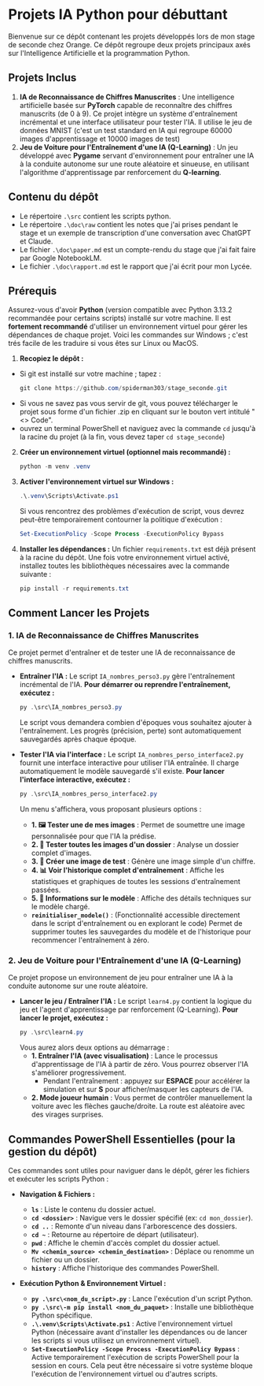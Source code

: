 # Projets IA Python pour débuttant

Bienvenue sur ce dépôt contenant les projets développés lors de mon stage de seconde chez Orange. Ce dépôt regroupe deux projets principaux axés sur l'Intelligence Artificielle et la programmation Python.

## Projets Inclus

1.  **IA de Reconnaissance de Chiffres Manuscrites** : Une intelligence artificielle basée sur **PyTorch** capable de reconnaître des chiffres manuscrits (de 0 à 9). Ce projet intègre un système d'entraînement incrémental et une interface utilisateur pour tester l'IA. Il utilise le jeu de données MNIST (c'est un test standard en IA qui regroupe 60000 images d'apprentissage et 10000 images de test)
2.  **Jeu de Voiture pour l'Entraînement d'une IA (Q-Learning)** : Un jeu développé avec **Pygame** servant d'environnement pour entraîner une IA à la conduite autonome sur une route aléatoire et sinueuse, en utilisant l'algorithme d'apprentissage par renforcement du **Q-learning**.

## Contenu du dépôt

* Le répertoire ```.\src``` contient les scripts python.
* Le répertoire ```.\doc\raw``` contient les notes que j'ai prises pendant le stage et un exemple de transcription d'une conversation avec ChatGPT et Claude.
* Le fichier ```.\doc\paper.md``` est un compte-rendu du stage que j'ai fait faire par Google NotebookLM.
* Le fichier ```.\doc\rapport.md``` est le rapport que j'ai écrit pour mon Lycée.

## Prérequis

Assurez-vous d'avoir **Python** (version compatible avec Python 3.13.2 recommandée pour certains scripts) installé sur votre machine. Il est **fortement recommandé** d'utiliser un environnement virtuel pour gérer les dépendances de chaque projet. Voici les commandes sur Windows ; c'est trés facile de les traduire si vous êtes sur Linux ou MacOS.

1. **Recopiez le dépôt :**
* Si git est installé sur votre machine ; tapez :
    ```powershell
    git clone https://github.com/spiderman303/stage_seconde.git
    ```
* Si vous ne savez pas vous servir de git, vous pouvez télécharger le projet sous forme d'un fichier .zip en cliquant sur le bouton vert intitulé "<> Code".
* ouvrez un terminal PowerShell et naviguez avec la commande ```cd``` jusqu'à la racine du projet (à la fin, vous devez taper ```cd stage_seconde```)

2.  **Créer un environnement virtuel (optionnel mais recommandé) :**
    ```powershell
    python -m venv .venv
    ```
3.  **Activer l'environnement virtuel sur Windows :**
    ```powershell
    .\.venv\Scripts\Activate.ps1
    ```
    Si vous rencontrez des problèmes d'exécution de script, vous devrez peut-être temporairement contourner la politique d'exécution :
    ```powershell
    Set-ExecutionPolicy -Scope Process -ExecutionPolicy Bypass
    ```
4.  **Installer les dépendances :**
    Un fichier `requirements.txt` est déjà présent à la racine du dépôt. Une fois votre environnement virtuel activé, installez toutes les bibliothèques nécessaires avec la commande suivante :
    ```powershell
    pip install -r requirements.txt
    ```

## Comment Lancer les Projets

### 1. IA de Reconnaissance de Chiffres Manuscrites

Ce projet permet d'entraîner et de tester une IA de reconnaissance de chiffres manuscrits.

*   **Entraîner l'IA :**
    Le script `IA_nombres_perso3.py` gère l'entraînement incrémental de l'IA.
    **Pour démarrer ou reprendre l'entraînement, exécutez :**
    ```powershell
    py .\src\IA_nombres_perso3.py
    ```
    Le script vous demandera combien d'époques vous souhaitez ajouter à l'entraînement. Les progrès (précision, perte) sont automatiquement sauvegardés après chaque époque.

*   **Tester l'IA via l'interface :**
    Le script `IA_nombres_perso_interface2.py` fournit une interface interactive pour utiliser l'IA entraînée. Il charge automatiquement le modèle sauvegardé s'il existe.
    **Pour lancer l'interface interactive, exécutez :**
    ```powershell
    py .\src\IA_nombres_perso_interface2.py
    ```
    Un menu s'affichera, vous proposant plusieurs options :
    *   **1. 🖼️ Tester une de mes images** : Permet de soumettre une image personnalisée pour que l'IA la prédise.
    *   **2. 📁 Tester toutes les images d'un dossier** : Analyse un dossier complet d'images.
    *   **3. 🎨 Créer une image de test** : Génère une image simple d'un chiffre.
    *   **4. 📊 Voir l'historique complet d'entraînement** : Affiche les statistiques et graphiques de toutes les sessions d'entraînement passées.
    *   **5. 🔧 Informations sur le modèle** : Affiche des détails techniques sur le modèle chargé.
    *   **`reinitialiser_modele()`** : (Fonctionnalité accessible directement dans le script d'entraînement ou en explorant le code) Permet de supprimer toutes les sauvegardes du modèle et de l'historique pour recommencer l'entraînement à zéro.

### 2. Jeu de Voiture pour l'Entraînement d'une IA (Q-Learning)

Ce projet propose un environnement de jeu pour entraîner une IA à la conduite autonome sur une route aléatoire.

*   **Lancer le jeu / Entraîner l'IA :**
    Le script `learn4.py` contient la logique du jeu et l'agent d'apprentissage par renforcement (Q-Learning).
    **Pour lancer le projet, exécutez :**
    ```powershell
    py .\src\learn4.py
    ```
    Vous aurez alors deux options au démarrage :
    *   **1. Entraîner l'IA (avec visualisation)** : Lance le processus d'apprentissage de l'IA à partir de zéro. Vous pourrez observer l'IA s'améliorer progressivement.
        *   Pendant l'entraînement : appuyez sur **ESPACE** pour accélérer la simulation et sur **S** pour afficher/masquer les capteurs de l'IA.
    *   **2. Mode joueur humain** : Vous permet de contrôler manuellement la voiture avec les flèches gauche/droite. La route est aléatoire avec des virages surprises.

## Commandes PowerShell Essentielles (pour la gestion du dépôt)

Ces commandes sont utiles pour naviguer dans le dépôt, gérer les fichiers et exécuter les scripts Python :

*   **Navigation & Fichiers :**
    *   **`ls`** : Liste le contenu du dossier actuel.
    *   **`cd <dossier>`** : Navigue vers le dossier spécifié (ex: `cd mon_dossier`).
    *   **`cd ..`** : Remonte d'un niveau dans l'arborescence des dossiers.
    *   **`cd ~`** : Retourne au répertoire de départ (utilisateur).
    *   **`pwd`** : Affiche le chemin d'accès complet du dossier actuel.
    *   **`Mv <chemin_source> <chemin_destination>`** : Déplace ou renomme un fichier ou un dossier.
    *   **`history`** : Affiche l'historique des commandes PowerShell.

*   **Exécution Python & Environnement Virtuel :**
    *   **`py .\src\<nom_du_script>.py`** : Lance l'exécution d'un script Python.
    *   **`py .\src\-m pip install <nom_du_paquet>`** : Installe une bibliothèque Python spécifique.
    *   **`.\.venv\Scripts\Activate.ps1`** : Active l'environnement virtuel Python (nécessaire avant d'installer les dépendances ou de lancer les scripts si vous utilisez un environnement virtuel).
    *   **`Set-ExecutionPolicy -Scope Process -ExecutionPolicy Bypass`** : Active temporairement l'exécution de scripts PowerShell pour la session en cours. Cela peut être nécessaire si votre système bloque l'exécution de l'environnement virtuel ou d'autres scripts.